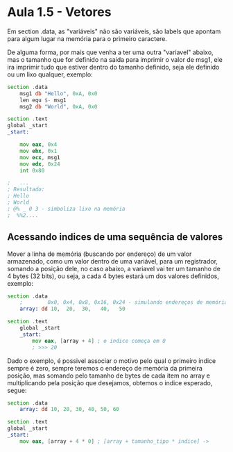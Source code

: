 # Aula 1.5 - Vetores

Em section .data, as "variáveis" não são variáveis, são labels que apontam para algum lugar na memória para o primeiro caractere.

De alguma forma, por mais que venha a ter uma outra "variavel" abaixo, mas o tamanho que for definido na saida para imprimir o valor de msg1, ele ira imprimir tudo que estiver dentro do tamanho definido, seja ele definido ou um lixo qualquer, exemplo:

```asm
section .data
    msg1 db "Hello", 0xA, 0x0
    len equ $- msg1
    msg2 db "World", 0xA, 0x0

section .text
global _start
_start:

    mov eax, 0x4
    mov ebx, 0x1
    mov ecx, msg1
    mov edx, 0x24
    int 0x80

;   ...
; Resultado: 
; Hello
; World
; @% _ 0 3 - simboliza lixo na memória  
;  %%2....
```

## Acessando indices de uma sequência de valores

Mover a linha de memória (buscando por endereço) de um valor armazenado, como um valor dentro de uma variável, para um registrador, somando a posição dele, no caso abaixo, a variavel vai ter um tamanho de 4 bytes (32 bits), ou seja, a cada 4 bytes estará um dos valores definidos, exemplo:

```asm
section .data
    ;        0x0, 0x4, 0x8, 0x16, 0x24 - simulando endereços de memória
    array: dd 10,  20,  30,   40,   50

section .text
    global _start
    _start:
        mov eax, [array + 4] ; o indice começa em 0
        ; >>> 20

```

Dado o exemplo, é possivel associar o motivo pelo qual o primeiro indice sempre é zero, sempre teremos o endereço de memória da primeira posição, mas somando pelo tamanho de bytes de cada item no array e multiplicando pela posição que desejamos, obtemos o indice esperado, segue:

```asm
section .data
    array: dd 10, 20, 30, 40, 50, 60

section .text
global _start
_start:
    mov eax, [array + 4 * 0] ; [array + tamanho_tipo * indice] ->
```